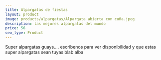 ```yaml
---
title: Alpargatas de fiestas
layout: product
image: products/alpargatas/Alpargata abierta con cuña.jpeg
description: las mejores alpargatas del mundo
price: 56
seo_type: Product
---
```


Super alpargatas guays.... escribenos para ver disponibilidad y que estas super alpargatas sean tuyas blab alba